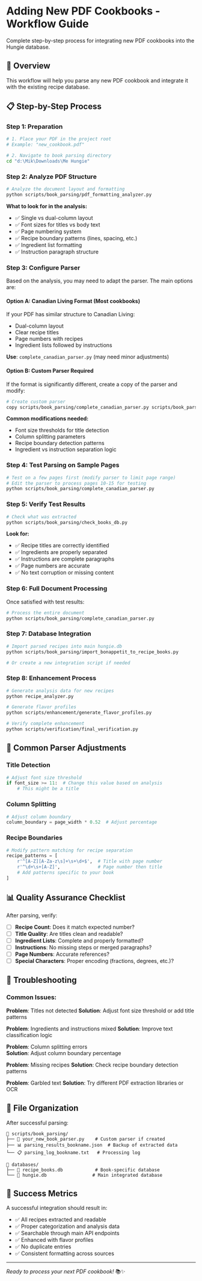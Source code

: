 # Adding New PDF Cookbooks - Workflow Guide

Complete step-by-step process for integrating new PDF cookbooks into the Hungie database.

## 🎯 Overview
This workflow will help you parse any new PDF cookbook and integrate it with the existing recipe database.

## 📋 Step-by-Step Process

### Step 1: Preparation
```bash
# 1. Place your PDF in the project root
# Example: "new_cookbook.pdf"

# 2. Navigate to book parsing directory
cd "d:\Mik\Downloads\Me Hungie"
```

### Step 2: Analyze PDF Structure
```bash
# Analyze the document layout and formatting
python scripts/book_parsing/pdf_formatting_analyzer.py
```

**What to look for in the analysis:**
- ✅ Single vs dual-column layout
- ✅ Font sizes for titles vs body text
- ✅ Page numbering system
- ✅ Recipe boundary patterns (lines, spacing, etc.)
- ✅ Ingredient list formatting
- ✅ Instruction paragraph structure

### Step 3: Configure Parser

Based on the analysis, you may need to adapt the parser. The main options are:

#### Option A: Canadian Living Format (Most cookbooks)
If your PDF has similar structure to Canadian Living:
- Dual-column layout
- Clear recipe titles
- Page numbers with recipes
- Ingredient lists followed by instructions

**Use**: `complete_canadian_parser.py` (may need minor adjustments)

#### Option B: Custom Parser Required
If the format is significantly different, create a copy of the parser and modify:

```bash
# Create custom parser
copy scripts/book_parsing/complete_canadian_parser.py scripts/book_parsing/new_book_parser.py
```

**Common modifications needed:**
- Font size thresholds for title detection
- Column splitting parameters
- Recipe boundary detection patterns
- Ingredient vs instruction separation logic

### Step 4: Test Parsing on Sample Pages
```bash
# Test on a few pages first (modify parser to limit page range)
# Edit the parser to process pages 10-15 for testing
python scripts/book_parsing/complete_canadian_parser.py
```

### Step 5: Verify Test Results
```bash
# Check what was extracted
python scripts/book_parsing/check_books_db.py
```

**Look for:**
- ✅ Recipe titles are correctly identified
- ✅ Ingredients are properly separated
- ✅ Instructions are complete paragraphs
- ✅ Page numbers are accurate
- ✅ No text corruption or missing content

### Step 6: Full Document Processing
Once satisfied with test results:

```bash
# Process the entire document
python scripts/book_parsing/complete_canadian_parser.py
```

### Step 7: Database Integration
```bash
# Import parsed recipes into main hungie.db
python scripts/book_parsing/import_bonappetit_to_recipe_books.py

# Or create a new integration script if needed
```

### Step 8: Enhancement Process
```bash
# Generate analysis data for new recipes
python recipe_analyzer.py

# Generate flavor profiles
python scripts/enhancement/generate_flavor_profiles.py

# Verify complete enhancement
python scripts/verification/final_verification.py
```

## 🔧 Common Parser Adjustments

### Title Detection
```python
# Adjust font size threshold
if font_size >= 11:  # Change this value based on analysis
    # This might be a title
```

### Column Splitting
```python
# Adjust column boundary
column_boundary = page_width * 0.52  # Adjust percentage
```

### Recipe Boundaries
```python
# Modify pattern matching for recipe separation
recipe_patterns = [
    r'^[A-Z][A-Za-z\s]+\s+\d+$',  # Title with page number
    r'^\d+\s+[A-Z]',              # Page number then title
    # Add patterns specific to your book
]
```

## 📊 Quality Assurance Checklist

After parsing, verify:

- [ ] **Recipe Count**: Does it match expected number?
- [ ] **Title Quality**: Are titles clean and readable?
- [ ] **Ingredient Lists**: Complete and properly formatted?
- [ ] **Instructions**: No missing steps or merged paragraphs?
- [ ] **Page Numbers**: Accurate references?
- [ ] **Special Characters**: Proper encoding (fractions, degrees, etc.)?

## 🐛 Troubleshooting

### Common Issues:

**Problem**: Titles not detected
**Solution**: Adjust font size threshold or add title patterns

**Problem**: Ingredients and instructions mixed
**Solution**: Improve text classification logic

**Problem**: Column splitting errors  
**Solution**: Adjust column boundary percentage

**Problem**: Missing recipes
**Solution**: Check recipe boundary detection patterns

**Problem**: Garbled text
**Solution**: Try different PDF extraction libraries or OCR

## 📁 File Organization

After successful parsing:
```
📂 scripts/book_parsing/
├── 🐍 your_new_book_parser.py    # Custom parser if created
├── 📊 parsing_results_bookname.json  # Backup of extracted data
└── 📋 parsing_log_bookname.txt   # Processing log

📂 databases/
├── 💾 recipe_books.db            # Book-specific database
└── 💾 hungie.db                 # Main integrated database
```

## 🎉 Success Metrics

A successful integration should result in:
- ✅ All recipes extracted and readable
- ✅ Proper categorization and analysis data
- ✅ Searchable through main API endpoints
- ✅ Enhanced with flavor profiles
- ✅ No duplicate entries
- ✅ Consistent formatting across sources

---

*Ready to process your next PDF cookbook!* 📚✨
